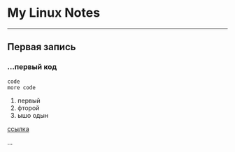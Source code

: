 # My Linux Notes
---
## Первая запись

### ...первый код

    code
    more code

1. первый
2. фторой
3. ышо одын

[ссылка](https://dnevni40k.ru)

...
